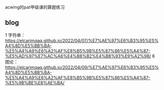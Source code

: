 acwing的pat甲级课的算题练习
## blog
1 字符串：https://elcarimqaq.github.io/2022/04/07/%E7%AE%97%E6%B3%95%E5%A4%8D%E5%BB%BA-%E5%A4%A9%E6%A2%AF%E8%B5%9B%E5%87%86%E5%A4%87-%E5%AD%97%E7%AC%A6%E4%B8%B2%E4%B8%93%E9%A2%98/
6 图论：https://elcarimqaq.github.io/2022/04/09/%E7%AE%97%E6%B3%95%E5%A4%8D%E5%BB%BA-%E5%A4%A9%E6%A2%AF%E8%B5%9B%E5%87%86%E5%A4%87-%E5%9B%BE%E8%AE%BA/